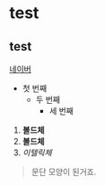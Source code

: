 # test
## test

[네이버](https://naver.com)

- 첫 번째  
  - 두 번째
    - 세 번째

1. **볼드체**
2. __볼드체__
3. *이텔릭체*

>문단 모양이 된거죠.


